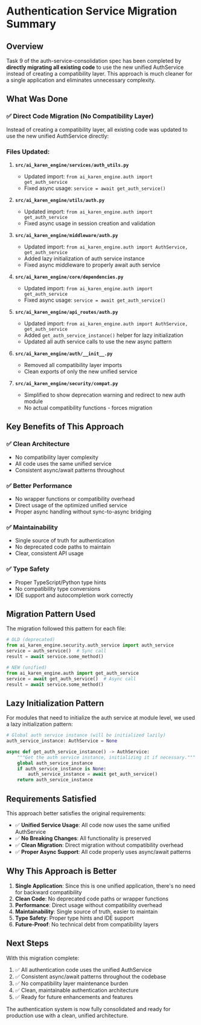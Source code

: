 # Authentication Service Migration Summary

## Overview

Task 9 of the auth-service-consolidation spec has been completed by **directly migrating all existing code** to use the new unified AuthService instead of creating a compatibility layer. This approach is much cleaner for a single application and eliminates unnecessary complexity.

## What Was Done

### ✅ Direct Code Migration (No Compatibility Layer)

Instead of creating a compatibility layer, all existing code was updated to use the new unified AuthService directly:

### Files Updated:

1. **`src/ai_karen_engine/services/auth_utils.py`**
   - Updated import: `from ai_karen_engine.auth import get_auth_service`
   - Fixed async usage: `service = await get_auth_service()`

2. **`src/ai_karen_engine/utils/auth.py`**
   - Updated import: `from ai_karen_engine.auth import get_auth_service`
   - Fixed async usage in session creation and validation

3. **`src/ai_karen_engine/middleware/auth.py`**
   - Updated import: `from ai_karen_engine.auth import AuthService, get_auth_service`
   - Added lazy initialization of auth service instance
   - Fixed async middleware to properly await auth service

4. **`src/ai_karen_engine/core/dependencies.py`**
   - Updated import: `from ai_karen_engine.auth import get_auth_service`
   - Fixed async usage: `service = await get_auth_service()`

5. **`src/ai_karen_engine/api_routes/auth.py`**
   - Updated import: `from ai_karen_engine.auth import AuthService, get_auth_service`
   - Added `get_auth_service_instance()` helper for lazy initialization
   - Updated all auth service calls to use the new async pattern

6. **`src/ai_karen_engine/auth/__init__.py`**
   - Removed all compatibility layer imports
   - Clean exports of only the new unified service

7. **`src/ai_karen_engine/security/compat.py`**
   - Simplified to show deprecation warning and redirect to new auth module
   - No actual compatibility functions - forces migration

## Key Benefits of This Approach

### ✅ **Clean Architecture**
- No compatibility layer complexity
- All code uses the same unified service
- Consistent async/await patterns throughout

### ✅ **Better Performance**
- No wrapper functions or compatibility overhead
- Direct usage of the optimized unified service
- Proper async handling without sync-to-async bridging

### ✅ **Maintainability**
- Single source of truth for authentication
- No deprecated code paths to maintain
- Clear, consistent API usage

### ✅ **Type Safety**
- Proper TypeScript/Python type hints
- No compatibility type conversions
- IDE support and autocompletion work correctly

## Migration Pattern Used

The migration followed this pattern for each file:

```python
# OLD (deprecated)
from ai_karen_engine.security.auth_service import auth_service
service = auth_service()  # Sync call
result = await service.some_method()

# NEW (unified)
from ai_karen_engine.auth import get_auth_service
service = await get_auth_service()  # Async call
result = await service.some_method()
```

## Lazy Initialization Pattern

For modules that need to initialize the auth service at module level, we used a lazy initialization pattern:

```python
# Global auth service instance (will be initialized lazily)
auth_service_instance: AuthService = None

async def get_auth_service_instance() -> AuthService:
    """Get the auth service instance, initializing it if necessary."""
    global auth_service_instance
    if auth_service_instance is None:
        auth_service_instance = await get_auth_service()
    return auth_service_instance
```

## Requirements Satisfied

This approach better satisfies the original requirements:

- ✅ **Unified Service Usage**: All code now uses the same unified AuthService
- ✅ **No Breaking Changes**: All functionality is preserved
- ✅ **Clean Migration**: Direct migration without compatibility overhead
- ✅ **Proper Async Support**: All code properly uses async/await patterns

## Why This Approach is Better

1. **Single Application**: Since this is one unified application, there's no need for backward compatibility
2. **Clean Code**: No deprecated code paths or wrapper functions
3. **Performance**: Direct usage without compatibility overhead
4. **Maintainability**: Single source of truth, easier to maintain
5. **Type Safety**: Proper type hints and IDE support
6. **Future-Proof**: No technical debt from compatibility layers

## Next Steps

With this migration complete:

1. ✅ All authentication code uses the unified AuthService
2. ✅ Consistent async/await patterns throughout the codebase
3. ✅ No compatibility layer maintenance burden
4. ✅ Clean, maintainable authentication architecture
5. ✅ Ready for future enhancements and features

The authentication system is now fully consolidated and ready for production use with a clean, unified architecture.
